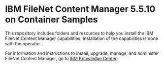 # IBM FileNet Content Manager 5.5.10 on Container Samples

This repository includes folders and resources to help you install the IBM FileNet Content Manager capabilities. Installation of the capabilities is done with the  operator. 

For information and instructions to install, upgrade, manage, and administer FileNet Content Manager, go to [IBM Knowledge Center](https://www.ibm.com/support/knowledgecenter/SSNW2F_5.5.0/com.ibm.p8.containers.doc/containers.htm).
